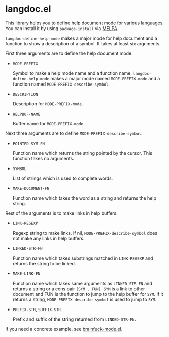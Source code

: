 # langdoc.el

This library helps you to define help document mode for various languages.
You can install it by using `package-install` via [MELPA](http://melpa.milkbox.net/).

`langdoc-define-help-mode` makes a major mode for help document
and a function to show a description of a symbol. It takes at least six arguments.

First three arguments are to define the help document mode.
* `MODE-PREFIX`

  Symbol to make a help mode name and a function name.
  `langdoc-define-help-mode` makes a major mode named `MODE-PREFIX-mode`
  and a function named `MODE-PREFIX-describe-symbol`.
* `DESCRIPTION`

  Description for `MODE-PREFIX-mode`.
* `HELPBUF-NAME`

  Buffer name for `MODE-PREFIX-mode`

Next three arguments are to define `MODE-PREFIX-describe-symbol`.
* `POINTED-SYM-FN`

  Function name which returns the string pointed by
  the cursor. This function takes no arguments.
* `SYMBOL`

  List of strings which is used to complete words.
* `MAKE-DOCUMENT-FN`

  Function name which takes the word as a string
  and returns the help string.

Rest of the arguments is to make links in help buffers.
* `LINK-REGEXP`

  Regexp string to make links.
  If nil, `MODE-PREFIX-describe-symbol` does not make any links in help buffers.
* `LINKED-STR-FN`

  Function name which takes substrings matched in `LINK-REGEXP`
  and returns the string to be linked.
* `MAKE-LINK-FN`

  Function name which takes same arguments as `LINKED-STR-FN`
  and returns a string or a cons pair `(SYM . FUN)`.
  `SYM` is a link to other document and FUN is the function to jump to the help buffer for `SYM`.
  If it returns a string, `MODE-PREFIX-describe-symbol` is used to jump to `SYM`.
* `PREFIX-STR`, `SUFFIX-STR`

  Prefix and suffix of the string returned from `LINKED-STR-FN`.

If you need a concrete example, see [brainfuck-mode.el](https://github.com/tom-tan/brainfuck-mode/blob/master/brainfuck-mode.el#L62).
